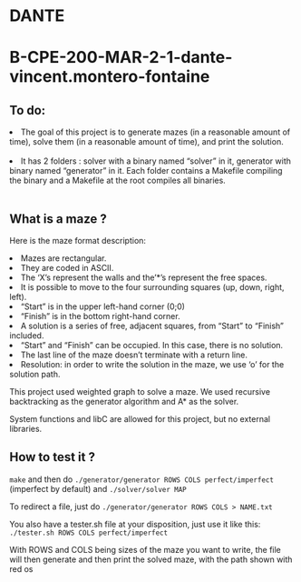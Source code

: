 # DANTE
<h1>B-CPE-200-MAR-2-1-dante-vincent.montero-fontaine</h1>

<h2>To do:</h2>
<p>
<li>The goal of this project is to generate mazes (in a reasonable amount of time), solve them (in a reasonable
amount of time), and print the solution.</li><br>
<li>It has 2 folders : solver with a binary named “solver” in it, generator with binary named “generator”
in it. Each folder contains a Makefile compiling the binary and a Makefile at the root compiles all binaries.</li><br>
</p>

<h2>What is a maze ?</h2>
<p>Here is the maze format description:</p>
<li>Mazes are rectangular.</li>
<li>They are coded in ASCII.</li>
<li>The ‘X’s represent the walls and the’*’s represent the free spaces.</li>
<li>It is possible to move to the four surrounding squares (up, down, right, left).</li>
<li>“Start” is in the upper left-hand corner (0;0)</li>
<li>“Finish” is in the bottom right-hand corner.</li>
<li>A solution is a series of free, adjacent squares, from “Start” to “Finish” included.</li>
<li>“Start” and “Finish” can be occupied. In this case, there is no solution.</li>
<li>The last line of the maze doesn’t terminate with a return line.</li>
<li>Resolution: in order to write the solution in the maze, we use ‘o’ for the solution path.</li>

<p>This project used weighted graph to solve a maze. We used recursive backtracking as the generator algorithm and A* as the solver.</p>

<p>System functions and libC are allowed for this project, but no external libraries.</p>

<h2> How to test it ? </h2>

<p><code>make</code> and then do <code>./generator/generator ROWS COLS perfect/imperfect</code> (imperfect by default) and <code>./solver/solver MAP</code></p>

<p> To redirect a file, just do <code>./generator/generator ROWS COLS > NAME.txt</code></p>
<p>You also have a tester.sh file at your disposition, just use it like this: <code>./tester.sh ROWS COLS perfect/imperfect</code></p>
<p>With ROWS and COLS being sizes of the maze you want to write, the file will then generate and then print the solved maze, with the path shown with red os</p>
